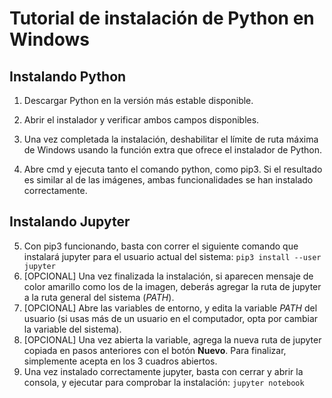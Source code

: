 # Tutorial de instalación de Python en Windows
## Instalando Python

 1. Descargar Python en la versión más estable disponible.

 2. Abrir el instalador y verificar ambos campos disponibles.
 3. Una vez completada la instalación, deshabilitar el límite de ruta máxima de Windows usando la función extra que ofrece el instalador de Python.
 4. Abre cmd y ejecuta tanto el comando python, como pip3. Si el resultado es similar al de las imágenes, ambas funcionalidades se han instalado correctamente.
## Instalando Jupyter
 5. Con pip3 funcionando, basta con correr el siguiente comando que instalará jupyter para el usuario actual del sistema:
`pip3 install --user jupyter`
 6. [OPCIONAL] Una vez finalizada la instalación, si aparecen mensaje de color amarillo como los de la imagen, deberás agregar la ruta de jupyter a la ruta general del sistema (*PATH*).
 7. [OPCIONAL] Abre las variables de entorno, y edita la variable *PATH* del usuario (si usas más de un usuario en el computador, opta por cambiar la variable del sistema).
 8. [OPCIONAL] Una vez abierta la variable, agrega la nueva ruta de jupyter copiada en pasos anteriores con el botón **Nuevo**. Para finalizar, simplemente acepta en los 3 cuadros abiertos.
 9. Una vez instalado correctamente jupyter, basta con cerrar y abrir la consola, y ejecutar para comprobar la instalación:
`jupyter notebook`
<!--stackedit_data:
eyJoaXN0b3J5IjpbMjAxNDM5NjI4OV19
-->